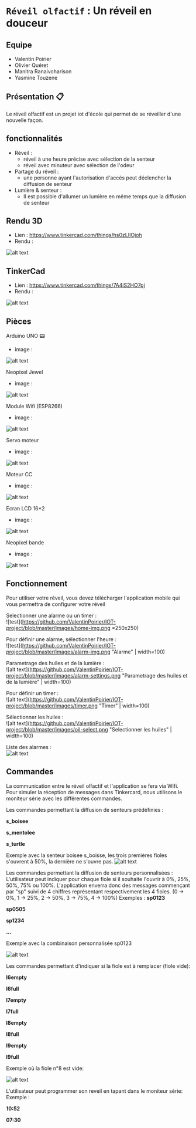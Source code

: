 # `Réveil olfactif` : Un réveil en douceur

## Equipe 
- Valentin Poirier
- Olivier Quéret 
- Manitra Ranaivoharison
- Yasmine Touzene

## Présentation :clipboard:

Le réveil olfactif est un projet iot d'école qui permet de se réveiller d'une nouvelle façon.



## fonctionnalités
- Réveil :
    -   réveil à une heure précise avec sélection de la senteur
    -   réveil avec minuteur avec sélection de l'odeur
- Partage du réveil :
    -   une personne ayant l'autorisation d'accès peut déclencher la diffusion de senteur
- Lumière & senteur :
	-	Il est possible d'allumer un lumière en même temps que la diffusion de senteur



## Rendu 3D

- Lien : https://www.tinkercad.com/things/hs0zLIIOjoh
- Rendu : 

![alt text](https://github.com/ValentinPoirier/IOT-project/blob/master/images/5.png?raw=true "3D modeling")

## TinkerCad
- Lien : https://www.tinkercad.com/things/7A4iS2HO7pj
- Rendu : 

![alt text](https://github.com/ValentinPoirier/IOT-project/blob/master/images/tinkercad.png?raw=true "TinkerCad")



       
## Pièces

Arduino UNO :pager:
- image :

![alt text](https://res.cloudinary.com/rsc/image/upload/b_rgb:FFFFFF,c_pad,dpr_2.0,f_auto,h_393,q_auto,w_700/c_pad,h_393,w_700/F7697409-02?pgw=1 "Arduino UNO")

Neopixel Jewel
- image :

![alt text](https://cdn-reichelt.de/bilder/web/xxl_ws/A300/ADAFRUIT-2226-30091174-01.png "Neopixel Jewel")

Module Wifi (ESP8266)

- image :

![alt text](https://static.generation-robots.com/4533-large_default/module-serie-wifi-esp8266.jpg "Module Wifi")


Servo moteur
- image : 

![alt text](https://ae01.alicdn.com/kf/HTB1Lkrhkx3IL1JjSZPfq6ArUVXad.jpg?size=110180&height=1000&width=1000&hash=b811dc6388c4f0b26431e36b3537a5f0 "Servo moteur")

Moteur CC
- image :  

![alt text](https://encrypted-tbn0.gstatic.com/images?q=tbn%3AANd9GcQzSC3Lehd2PHZblMsG20nJkxenlI69yfgBKQ&usqp=CAU "Moteur CC")

Ecran LCD 16*2
- image : 

![alt text](https://encrypted-tbn0.gstatic.com/images?q=tbn%3AANd9GcSJsOXqVwoVUcjuzYi-IjgjnrwHq1CEwMinfA&usqp=CAU "Ecran LCD")

Neopixel bande
- image : 

![alt text](https://asset.conrad.com/media10/isa/160267/c1/-/fr/1516566_BB_00_FB/image.jpg?x=400&y=400 "Neopixel à bande")

## Fonctionnement

Pour utiliser votre réveil, vous devez télécharger l'application mobile qui vous permettra de configurer votre réveil

Selectionner une alarme ou un timer :  
![test](https://github.com/ValentinPoirier/IOT-project/blob/master/images/home-img.png =250x250)  

Pour définir une alarme, sélectionner l'heure :  
![test](https://github.com/ValentinPoirier/IOT-project/blob/master/images/alarm-img.png "Alarme" | width=100)  

Parametrage des huiles et de la lumière :  
![alt text](https://github.com/ValentinPoirier/IOT-project/blob/master/images/alarm-settings.png "Parametrage des huiles et de la lumière" | width=100)  

Pour définir un timer :  
![alt text](https://github.com/ValentinPoirier/IOT-project/blob/master/images/timer.png "Timer" | width=100)  

Sélectionner les huiles :  
![alt text](https://github.com/ValentinPoirier/IOT-project/blob/master/images/oil-select.png "Selectionner les huiles" | width=100)  

Liste des alarmes :  
![alt text](? "Liste des alarmes")


## Commandes

La communication entre le réveil olfactif et l'application se fera via Wifi. Pour simuler la réception de messages dans Tinkercard, nous utilisons le moniteur série avec les différentes commandes.

Les commandes permettant la diffusion de senteurs prédéfinies :

**s_boisee**

**s_mentolee**

**s_turtle**


Exemple avec la senteur boisee s_boisse, les trois premières fioles s'ouvrent à 50%, la dernière ne s'ouvre pas.
![alt text](https://github.com/ValentinPoirier/IOT-project/blob/master/images/senteur_boisee.PNG?raw=true "Senteur boisée")


Les commandes permettant la diffusion de senteurs personnalisées :
L'utilisateur peut indiquer pour chaque fiole si il souhaite l'ouvrir à 0%, 25%, 50%, 75% ou 100%. L'application enverra donc des messages commençant par "sp" suivi de 4 chiffres représentant respectivement les 4 fioles. (0 -> 0%, 1 -> 25%, 2 -> 50%, 3 -> 75%, 4 -> 100%)
Exemples :
**sp0123**

**sp0505**

**sp1234**

**...**


Exemple avec la combinaison personnalisée sp0123

![alt text](https://github.com/ValentinPoirier/IOT-project/blob/master/images/senteur_personnalisee_sp0123.PNG?raw=true "Senteur personnalisée")


Les commandes permettant d'indiquer si la fiole est à remplacer (fiole vide):

**l6empty**

**l6full**

**l7empty**

**l7full**

**l8empty**

**l8full**

**l9empty**

**l9full**


Exemple où la fiole n°8 est vide:

![alt text](https://github.com/ValentinPoirier/IOT-project/blob/master/images/l8empty.PNG?raw=true "Fiole vide")


L'utilisateur peut programmer son reveil en tapant dans le moniteur série:
Exemple :

**10:52**

**07:30**
